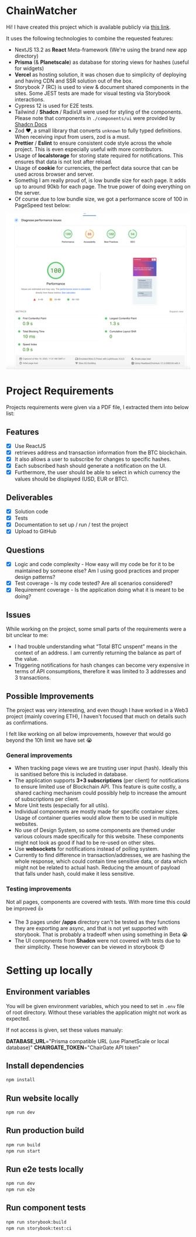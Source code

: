 # ChainWatcher

Hi! I have created this project which is available publicly via [this link](https://chainwatcher-gilt.vercel.app/).

It uses the following technologies to combine the requested features:

- NextJS 13.2 as **React** Meta-framework (We're using the brand new app directory)
- **Prisma** (& **Planetscale**) as database for storing views for hashes (useful for widgets)
- **Vercel** as hosting solution, it was chosen due to simplicity of deploying and having CDN and SSR solution out of the box.
- Storybook 7 (RC) is used to view & document shared components in the sites. Some JEST tests are made for visual testing via Storybook interactions.
- Cypress 12 is used for E2E tests.
- Tailwind / **Shadcn** / RadixUI were used for styling of the components. Please note that components in `./components/ui` were provided by [Shadcn Docs](https://ui.shadcn.com/docs)
- Zod ❤️, a small library that converts `unknown` to fully typed definitions. When receiving input from users, zod is a must.
- **Prettier** / **Eslint** to ensure consistent code style across the whole project. This is even especially useful with more contributors.
- Usage of **localstorage** for storing state required for notifications. This ensures that data is not lost after reload.
- Usage of **cookie** for currencies, the perfect data source that can be used across browser and server.
- Somethig I am really proud of, is low bundle size for each page. It adds up to around 90kb for each page. The true power of doing everything on the server.
- Of course due to low bundle size, we got a performance score of 100 in PageSpeed test below:

![PageSpeed Results](./doc-assets/pagespeed.png)

# Project Requirements

Projects requirements were given via a PDF file, I extracted them into below list:

## Features

- [x] Use ReactJS
- [x] retrieves address and transaction information from the BTC blockchain.
- [x] It also allows a user to subscribe for changes to specific hashes.
- [x] Each subscribed hash should generate a notification on the UI.
- [x] Furthermore, the user should be able to select in which currency the values should be displayed (USD, EUR or BTC).

## Deliverables

- [x] Solution code
- [x] Tests
- [x] Documentation to set up / run / test the project
- [x] Upload to GitHub

## Questions

- [x] Logic and code complexity - How easy will my code be for it to be maintained by someone else? Am I using good practices and proper design patterns?
- [x] Test coverage - Is my code tested? Are all scenarios considered?
- [x] Requirement coverage - Is the application doing what it is meant to be doing?

## Issues

While working on the project, some small parts of the requirements were a bit unclear to me:

- I had trouble understanding what “Total BTC unspent” means in the context of an address. I am currently returning the balance as part of the value.
- Triggering notifications for hash changes can become very expensive in terms of API consumptions, therefore it was limited to 3 addresses and 3 transactions.

## Possible Improvements

The project was very interesting, and even though I have worked in a Web3 project (mainly covering ETH), I haven't focused that much on details such as confirmations.

I felt like working on all below improvements, however that would go beyond the 10h limit we have set 😭

### General improvements

- When tracking page views we are trusting user input (hash). Ideally this is sanitised before this is included in database.
- The application supports **3+3 subscriptions** (per client) for notifications to ensure limited use of Blockchain API. This feature is quite costly, a shared caching mechanism could possibly help to increase the amount of subscriptions per client.
- More Unit tests (especially for all utils).
- Individual components are mostly made for specific container sizes. Usage of container queries would allow them to be used in multiple websites.
- No use of Design System, so some components are themed under various colours made specifically for this website. These components might not look as good if had to be re-used on other sites.
- Use **websockets** for notifications instead of polling system.
- Currently to find difference in transaction/addresses, we are hashing the whole response, which could contain time sensitive data, or data which might not be related to actual hash. Reducing the amount of payload that falls under hash, could make it less sensitive.

### Testing improvements

Not all pages, components are covered with tests. With more time this could be improved 👍

- The 3 pages under **/apps** directory can't be tested as they functions they are exporting are async, and that is not yet supported with storybook. That is probably a tradeoff when using something in Beta 😭
- The UI components from **Shadcn** were not covered with tests due to their simplicity. These however can be viewed in storybook 😍

# Setting up locally

## Environment variables

You will be given environment variables, which you need to set in `.env` file of root directory. Without these variables the application might not work as expected.

If not access is given, set these values manualy:

**DATABASE_URL**="Prisma compatible URL (use PlanetScale or local database)"
**CHAIRGATE_TOKEN**="ChairGate API token"

## Install dependencies

```bash
npm install
```

## Run website locally

```bash
npm run dev
```

## Run production build

```bash
npm run build
npm run start
```

## Run e2e tests locally

```bash
npm run dev
npm run e2e
```

## Run component tests

```bash
npm run storybook:build
npm run storybook:test:ci
```
